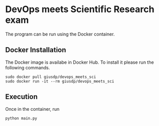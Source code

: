 # DevOps meets Scientific Research exam


The program can be run using the Docker container.

## Docker Installation

The Docker image is availabe in Docker Hub. To install it please run the following commands.

```
sudo docker pull giusdp/devops_meets_sci
sudo docker run -it --rm giusdp/devops_meets_sci
```

## Execution

Once in the container, run

```
python main.py
```